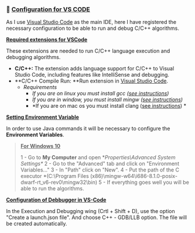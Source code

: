 ### :abcd: <u>Configuration for  VS CODE</u>

As I use [Visual Studio Code](https://code.visualstudio.com/) as the main IDE, here I have registered the necessary configuration to be able to run and debug C/C++ algorithms.

<u>**Required extensions for VSCode**</u>

These extensions are needed to run C/C++ language execution and debugging algorithms.

- **C/C++:** The extension adds language support for C/C++ to Visual Studio Code, including features like IntelliSense and debugging.
- **C/C++ Compile Run: **Run extension in [Visual Studio Code](https://code.visualstudio.com/).
  - *Requirements*
    - *If you are on linux you must install gcc ([see instructions](https://github.com/danielpinto8zz6/c-cpp-compile-run/blob/HEAD/docs/COMPILER_SETUP.md#Linux))*
    - *If you are in window, you must install mingw ([see instructions](https://github.com/danielpinto8zz6/c-cpp-compile-run/blob/HEAD/docs/COMPILER_SETUP.md#Windows))*
    - *If you are on mac os you must install clang ([see instructions](https://github.com/danielpinto8zz6/c-cpp-compile-run/blob/HEAD/docs/COMPILER_SETUP.md#MacOS)) *

<u>**Setting Environment Variable**</u>

In order to use Java commands it will be necessary to configure the **Environment Variables**.

> **<u>For Windows 10</u>**
>
> 1 - Go to **My Computer** and open **Properties\Advanced System Settings\**
> 2 - Go to the "Advanced" tab and click on "Environment Variables..."
> 3 - In "Path" click on "New".
> 4 - Put the path of the C executor *(C:\Program Files (x86)\mingw-w64\i686-8.1.0-posix-dwarf-rt_v6-rev0\mingw32\bin)
> 5 - If everything goes well you will be able to run the algorithms.

<u>**Configuration of Debbugger in VS-Code**</u>

In the Execution and Debugging wing (Crtl + Shift + D), use the option "Create a launch.json file". And choose C++ - GDB/LLB option. The file will be created automatically.
